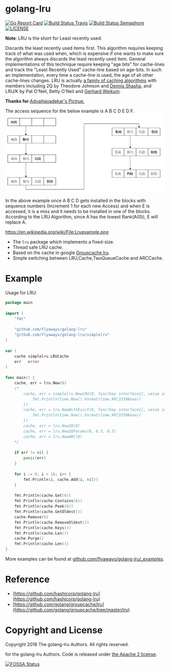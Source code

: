 # golang-lru
[![Go Report Card](https://goreportcard.com/badge/github.com/flyaways/golang-lru?style=flat-square)](https://goreportcard.com/report/github.com/flyaways/golang-lru)
[![Build Status Travis](https://travis-ci.org/flyaways/golang-lru.svg?branch=master)](https://travis-ci.org/flyaways/golang-lru)
[![Build Status Semaphore](https://semaphoreci.com/api/v1/flyaways/golang-lru/branches/master/shields_badge.svg)](https://semaphoreci.com/flyaways/golang-lru)
[![LICENSE](https://img.shields.io/badge/licence-Apache%202.0-brightgreen.svg?style=flat-square)](https://github.com/flyaways/golang-lru/blob/master/LICENSE)

**Note**:  LRU is the short for Least recently used.

Discards the least recently used items first. This algorithm requires keeping track of what was used when, which is expensive if one wants to make sure the algorithm always discards the least recently used item. General implementations of this technique require keeping "age bits" for cache-lines and track the "Least Recently Used" cache-line based on age-bits. In such an implementation, every time a cache-line is used, the age of all other cache-lines changes. LRU is actually [a family of caching algorithms](https://en.wikipedia.org/wiki/Page_replacement_algorithm#Variants_on_LRU) with members including 2Q by Theodore Johnson and [Dennis Shasha](http://www.vldb.org/conf/1994/P439.PDF), and LRU/K by Pat O'Neil, Betty O'Neil and [Gerhard Weikum](http://doi.acm.org/10.1145/170035.170081).


**Thanks for**:[Advaitjavadekar's Pictrue.](https://en.wikipedia.org/wiki/File:Lruexample.png)

The access sequence for the below example is A B C D E D F.
![Color](Lruexample.png)

In the above example once A B C D gets installed in the blocks with sequence numbers (Increment 1 for each new Access) and when E is accessed, it is a miss and it needs to be installed in one of the blocks. According to the LRU Algorithm, since A has the lowest Rank(A(0)), E will replace A.

https://en.wikipedia.org/wiki/File:Lruexample.png

* The `lru` package which implements a fixed-size.
* Thread safe LRU cache. 
* Based on the cache in google [Groupcache lru](https://github.com/golang/groupcache/tree/master/lru).
* Simple switching between LRU,Cache,TwoQueueCache and ARCCache.

# Example

Usage for LRU:

```go
package main

import (
	"fmt"

	"github.com/flyaways/golang-lru"
	"github.com/flyaways/golang-lru/simplelru"
)

var (
	cache simplelru.LRUCache
	err   error
)

func main() {
	cache, err = lru.New(8)
	/*
		cache, err = simplelru.NewLRU(8, func(key interface{}, value interface{}) {
			fmt.Println(time.Now().Format(time.RFC3339Nano))
		})
		cache, err = lru.NewWithEvict(8, func(key interface{}, value interface{}) {
			fmt.Println(time.Now().Format(time.RFC3339Nano))
		})
		cache, err = lru.New2Q(8)
		cache, err = lru.New2QParams(8, 0.5, 0.5)
		cache, err = lru.NewARC(8)
	*/

	if err != nil {
		panic(err)
	}

	for i := 0; i < 16; i++ {
		fmt.Println(i, cache.Add(i, nil))
	}

	fmt.Println(cache.Get(6))
	fmt.Println(cache.Contains(6))
	fmt.Println(cache.Peek(6))
	fmt.Println(cache.GetOldest())
	cache.Remove(6)
	fmt.Println(cache.RemoveOldest())
	fmt.Println(cache.Keys())
	fmt.Println(cache.Len())
	cache.Purge()
	fmt.Println(cache.Len())
}

```

More examples can be found at [github.com/flyaways/golang-lru/_examples](https://github.com/flyaways/golang-lru/_examples).


# Reference

* [https://github.com/hashicorp/golang-lru](https://github.com/hashicorp/golang-lru)
* [https://github.com/golang/groupcache/lru](https://github.com/golang/groupcache/tree/master/lru)

# Copyright and License
Copyright 2018 The golang-lru Authors. All rights reserved.

for the golang-lru Authors. Code is released under
[the Apache 2 license](https://github.com/flyaways/golang-lru/blob/master/LICENSE).

[![FOSSA Status](https://app.fossa.io/api/projects/git%2Bhttps%3A%2F%2Fgithub.com%2Fflyaways%2Fgolang-lru.svg?type=large)](https://app.fossa.io/projects/git%2Bhttps%3A%2F%2Fgithub.com%2Fflyaways%2Fgolang-lru?ref=badge_large)

